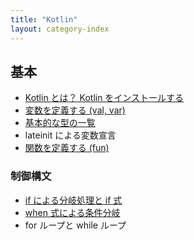 ```yaml
---
title: "Kotlin"
layout: category-index
---
```


基本
----

* [Kotlin とは？ Kotlin をインストールする](basic/install.html)
* [変数を定義する (val, var)](basic/var.html)
* [基本的な型の一覧](basic/types.html)
* lateinit による変数宣言
* [関数を定義する (fun)](basic/fun.html)

### 制御構文
* [if による分岐処理と if 式](basic/if.html)
* [when 式による条件分岐](basic/when.html)
* for ループと while ループ

